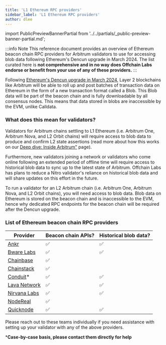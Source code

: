 ```yaml
---
title: 'L1 Ethereum RPC providers'
sidebar_label: 'L1 Ethereum RPC providers'
author: dlee
---
```


import PublicPreviewBannerPartial from '../../partials/_public-preview-banner-partial.md';

<PublicPreviewBannerPartial />

:::info Note
This reference document provides an overview of Ethereum beacon chain RPC providers for Arbitrum validators to use for accessing blob data following Ethereum's Dencun upgrade in March 2024. The list curated here is **not comprehensive and in no way does Offchain Labs endorse or benefit from your use of any of these providers.**
:::

Following [Ethereum's Dencun upgrade in March 2024](https://eips.ethereum.org/EIPS/eip-7569), Layer 2 blockchains like Arbitrum will be able to roll up and post batches of transaction data on Ethereum in the form of a new transaction format called a Blob. This Blob data will be part of the beacon chain and is fully downloadable by all consensus nodes. This means that data stored in blobs are inaccessible by the EVM, unlike Calldata.

### What does this mean for validators?
Validators for Arbitrum chains settling to L1 Ethereum (i.e. Arbitrum One, Arbitrum Nova, and L2 Orbit chains) will require access to blob data to produce and confirm L2 state assertions (read more about how this works on our [Deep dive: Inside Arbitrum"](../../inside-arbitrum-nitro/inside-arbitrum-nitro.mdx) page). 

Furthermore, new validators joining a network or validators who come online following an extended period of offline time will require access to historical blob data to sync up to the latest state of Arbitrum. Offchain Labs has plans to reduce a Nitro validator's reliance on historical blob data and will share updates on this effort in the future.

To run a validator for an L2 Arbitrum chain (i.e. Arbitrum One, Arbitrum Nova, and L2 Orbit chains), you will need access to blob data. Blob data on Ethereum is stored on the beacon chain and is inaccessible to the EVM, hence why dedicated RPC endpoints for the beacon chain will be required after the Dencun upgrade.

### List of Ethereum beacon chain RPC providers
| Provider                                                                             | Beacon chain APIs? | Historical blob data? |
| ------------------------------------------------------------------------------------ | ------------------ | --------------------- |
| [Ankr](https://www.ankr.com/docs/rpc-service/chains/chains-api/eth-beacon/)          | ✅                 | ✅                    |
| [Bware Labs](https://bwarelabs.com/blockchain-api)                                   | ✅                 | ✅                    |
| [Chainbase](https://chainbase.com/)                                                  | ✅                 |                       |
| [Chainstack](https://docs.chainstack.com/reference/beacon-chain)                     | ✅                 |                       |
| [Conduit](https://conduit.xyz/)*                                                     | ✅                 | ✅                    |
| [Lava Network](https://docs.lavanet.xyz/gateway-access)                              | ✅                 | ✅                    |
| [Nirvana Labs](https://nirvanalabs.io)                                               | ✅                 | ✅                    |
| [NodeReal](https://nodereal.io/)                                                     | ✅                 |                       |
| [Quicknode](https://www.quicknode.com/docs/ethereum)                                 | ✅                 | ✅                    |

Please reach out to these teams individually if you need assistance with setting up your validator with any of the above providers.

***Case-by-case basis, please contact them directly for help**
